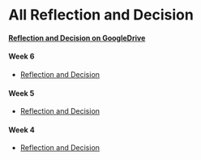 # All Reflection and Decision
#### [Reflection and Decision on GoogleDrive](https://docs.google.com/document/d/1w5V7uKrHXdjHAtif8KA3asChxZLq2JJbWDm-GW6H2CQ/edit?usp=sharing)
#### Week 6

* [Reflection and Decision](Sprint2/Documentation/DeclogWeek6.pdf)


#### Week 5

* [Reflection and Decision](Sprint1/Documentation/DeclogWeek5.pdf)

#### Week 4

* [Reflection and Decision](Sprint1/Documentation/DeclogWeek4.pdf)


